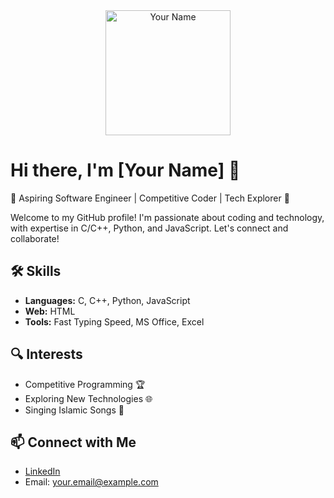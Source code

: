 <div align="center">
  <img src="https://avatars.githubusercontent.com/u/142994302?s=400&u=f9ffdc451861a7f7d135b85da26d75617f061eb1&v=4" alt="Your Name" width="200" height="200">
</div>

# Hi there, I'm [Your Name] 👋

🚀 Aspiring Software Engineer | Competitive Coder | Tech Explorer 🌟

Welcome to my GitHub profile! I'm passionate about coding and technology, with expertise in C/C++, Python, and JavaScript. Let's connect and collaborate!

## 🛠️ Skills

- **Languages:** C, C++, Python, JavaScript
- **Web:** HTML
- **Tools:** Fast Typing Speed, MS Office, Excel

## 🔍 Interests

- Competitive Programming 🏆
- Exploring New Technologies 🌐
- Singing Islamic Songs 🎤

## 📫 Connect with Me

- [LinkedIn](https://www.linkedin.com/in/yourusername)
- Email: your.email@example.com
